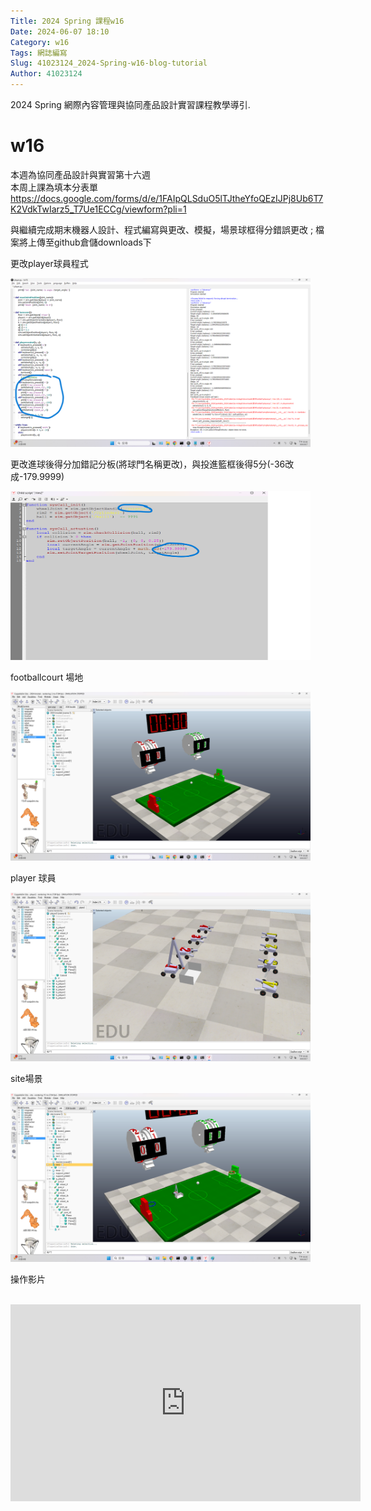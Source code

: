 ```yaml
---
Title: 2024 Spring 課程w16
Date: 2024-06-07 18:10
Category: w16
Tags: 網誌編寫
Slug: 41023124_2024-Spring-w16-blog-tutorial
Author: 41023124
---
```


2024 Spring 網際內容管理與協同產品設計實習課程教學導引.

<!-- PELICAN_END_SUMMARY -->

# w16

<p>本週為協同產品設計與實習第十六週<br>本周上課為填本分表單 <a href="https://docs.google.com/forms/d/e/1FAIpQLSduO5lTJtheYfoQEzIJPj8Ub6T7K2VdkTwIarz5_T7Ue1ECCg/viewform?pli=1">https://docs.google.com/forms/d/e/1FAIpQLSduO5lTJtheYfoQEzIJPj8Ub6T7K2VdkTwIarz5_T7Ue1ECCg/viewform?pli=1</a>&nbsp;</p>
<p>與繼續完成期末機器人設計、程式編寫與更改、模擬，場景球框得分錯誤更改 ; 檔案將上傳至github倉儲downloads下</p>
<p>更改player球員程式</p>
<p><img alt="playerpyrewrite" height="270" src="./downloads/0607/playerpyrewrite.png" width="480"></p>
<p>更改進球後得分加錯記分板(將球門名稱更改)，與投進籃框後得5分(-36改成-179.9999)</p>
<p><img alt="wrongdoor" height="270" src="./downloads/0607/wrongdoor.png" width="480"></p>
<p>footballcourt 場地</p>
<p><img alt="footballcourt" height="270" src="./downloads/0607/footballcourt.png" width="480"></p>
<p>player 球員</p>
<p><img alt="player" height="270" src="./downloads/0607/player.png" width="480"></p>
<p>site場景</p>
<p><img alt="site" height="270" src="./downloads/0607/site.png" width="480"></p>
<p>操作影片<br><br></p>
<p><iframe width="560" height="315" allow="accelerometer; autoplay; clipboard-write; encrypted-media; gyroscope; picture-in-picture; web-share" allowfullscreen="allowfullscreen" frameborder="0" referrerpolicy="strict-origin-when-cross-origin" src="https://www.youtube.com/embed/qX-zUc79-L8?si=cZZueZx-9MpKwHLj" title="YouTube video player"></iframe></p>